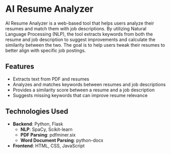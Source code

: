 # AI Resume Analyzer

AI Resume Analyzer is a web-based tool that helps users analyze their resumes and match them with job descriptions. By utilizing Natural Language Processing (NLP), the tool extracts keywords from both the resume and job description to suggest improvements and calculate the similarity between the two. The goal is to help users tweak their resumes to better align with specific job postings.

## Features

- Extracts text from PDF and resumes
- Analyzes and matches keywords between resumes and job descriptions
- Provides a similarity score between a resume and a job description
- Suggests missing keywords that can improve resume relevance

## Technologies Used

- **Backend**: Python, Flask
  - **NLP**: SpaCy, Scikit-learn
  - **PDF Parsing**: pdfminer.six
  - **Word Document Parsing**: python-docx
- **Frontend**: HTML, CSS, JavaScript
